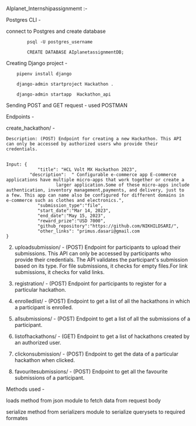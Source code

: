 AIplanet_Internshipassignmemt :-

Postgres CLI -

connect to Postgres and create database

			psql -U postgres_username 
    
 			CREATE DATABASE AIplanetassignmentDB;
    
Creating Django project -

		pipenv install django

		django-admin startproject Hackathon .

		django-admin startapp  Hackathon_api
	
Sending POST and GET request - used POSTMAN
    
Endpoints -

 create_hackathon/ - 
 	
	Description: (POST) Endpoint for creating a new Hackathon. This API can only be accessed by authorized users who provide their credentials.
	
	
	Input: {
    			"title": "HCL Volt MX Hackathon 2023",
   			 "description":  " Configurable e-commerce app E-commerce applications have multiple micro-apps that work together or create a 
   					   larger application.Some of these micro-apps include authentication, inventory management,payments, and delivery, just to  				                a few. This app can name also be configured for different domains in e-commerce such as clothes and electronics.",
    			"submission_type":"file",
    			"start_date":"Mar 14, 2023",
    			"end_date":"May 15, 2023",
    			"reward_prize":"USD 7000",
    			"github_repository":"https://github.com/NIKHILDSARI/",
    			"other_links": "primus.dasari@gmail.com
    }



2) uploadsubmission/ - (POST) Endpoint for participants to upload their submissions. This API can only be accessed by participants
 			who provide their credentials. The API validates the participant's submission based on its type. For file submissions, it checks for empty 			   files.For link submissions, it checks for valid links.

3) registration/ - (POST) Endpoint for participants to register for a particular hackathon.

4) enrolledlist/ - (POST) Endpoint to get a list of all the hackathons in which a participant is enrolled.

5) allsubmissions/ - (POST) Endpoint to get a list of all the submissions of a participant.

6) listofhackathons/ - (GET) Endpoint to get a list of hackathons created by an authorized user.

7) clickonsubmission/ - (POST) Endpoint to get the data of a particular hackathon when clicked.

8) favouritesubmissions/ - (POST) Endpoint to get all the favourite submissions of a participant.

Methods used -

loads method from json module to fetch data from request body

serialize method from serializers module to serialize querysets to required formates

